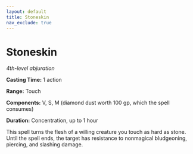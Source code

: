 ```yaml
---
layout: default
title: Stoneskin
nav_exclude: true
---
```

# Stoneskin

*4th-level abjuration*

**Casting Time:** 1 action

**Range:** Touch

**Components:** V, S, M (diamond dust worth 100 gp, which the spell consumes)

**Duration:** Concentration, up to 1 hour

This spell turns the flesh of a willing creature you touch as hard as stone. Until the spell ends, the target has resistance to nonmagical bludgeoning, piercing, and slashing damage.